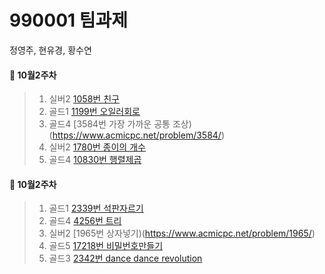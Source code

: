 # 990001 팀과제
정영주, 현유경, 황수연

#### 📌 10월2주차 ####
> 1. 실버2 [1058번 친구](https://www.acmicpc.net/problem/1058/)
> 2. 골드1 [1199번 오일러회로](https://www.acmicpc.net/problem/1199/)
> 3. 골드4 [3584번 가장 가까운 공통 조상)(https://www.acmicpc.net/problem/3584/)
> 4. 실버2 [1780번 종이의 개수](https://www.acmicpc.net/problem/1780/)
> 5. 골드4 [10830번 행렬제곱](https://www.acmicpc.net/problem/10830/)
#### 📌 10월2주차 ####
> 1. 골드1 [2339번 석판자르기](https://www.acmicpc.net/problem/2339/)
> 2. 골드4 [4256번 트리](https://www.acmicpc.net/problem/4256/)
> 3. 실버2 [1965번 상자넣기)(https://www.acmicpc.net/problem/1965/)
> 4. 골드5 [17218번 비밀번호만들기](https://www.acmicpc.net/problem/17218/)
> 5. 골드3 [2342번 dance dance revolution](https://www.acmicpc.net/problem/2342/)
